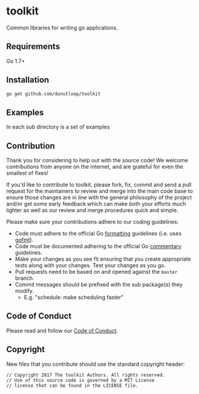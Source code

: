 # toolkit

Common libraries for writing go applications.

## Requirements

Go 1.7+

## Installation

```sh
go get github.com/donutloop/toolkit
```

## Examples 

In each sub directory is a set of examples 

## Contribution

Thank you for considering to help out with the source code! We welcome contributions from
anyone on the internet, and are grateful for even the smallest of fixes!

If you'd like to contribute to toolkit, please fork, fix, commit and send a pull request
for the maintainers to review and merge into the main code base to ensure those changes are in line with the general philosophy of the project and/or get some
early feedback which can make both your efforts much lighter as well as our review and merge
procedures quick and simple.

Please make sure your contributions adhere to our coding guidelines:

 * Code must adhere to the official Go [formatting](https://golang.org/doc/effective_go.html#formatting) guidelines (i.e. uses [gofmt](https://golang.org/cmd/gofmt/)).
 * Code must be documented adhering to the official Go [commentary](https://golang.org/doc/effective_go.html#commentary) guidelines.
 * Make your changes as you see fit ensuring that you create appropriate tests along with your changes. Test your changes as you go.
 * Pull requests need to be based on and opened against the `master` branch.
 * Commit messages should be prefixed with the sub package(s) they modify.
   * E.g. "schedule: make scheduling faster"

## Code of Conduct

Please read and follow our [Code of Conduct](https://github.com/donutloop/toolkit/blob/master/CODE_OF_CONDUCT.md).

## Copyright

New files that you contribute should use the standard copyright header:

```
// Copyright 2017 The toolkit Authors. All rights reserved.
// Use of this source code is governed by a MIT License 
// license that can be found in the LICENSE file.
```